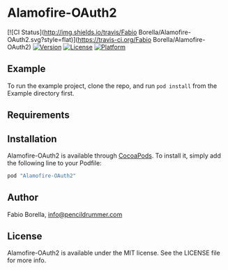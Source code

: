 # Alamofire-OAuth2

[![CI Status](http://img.shields.io/travis/Fabio Borella/Alamofire-OAuth2.svg?style=flat)](https://travis-ci.org/Fabio Borella/Alamofire-OAuth2)
[![Version](https://img.shields.io/cocoapods/v/Alamofire-OAuth2.svg?style=flat)](http://cocoapods.org/pods/Alamofire-OAuth2)
[![License](https://img.shields.io/cocoapods/l/Alamofire-OAuth2.svg?style=flat)](http://cocoapods.org/pods/Alamofire-OAuth2)
[![Platform](https://img.shields.io/cocoapods/p/Alamofire-OAuth2.svg?style=flat)](http://cocoapods.org/pods/Alamofire-OAuth2)

## Example

To run the example project, clone the repo, and run `pod install` from the Example directory first.

## Requirements

## Installation

Alamofire-OAuth2 is available through [CocoaPods](http://cocoapods.org). To install
it, simply add the following line to your Podfile:

```ruby
pod "Alamofire-OAuth2"
```

## Author

Fabio Borella, info@pencildrummer.com

## License

Alamofire-OAuth2 is available under the MIT license. See the LICENSE file for more info.
